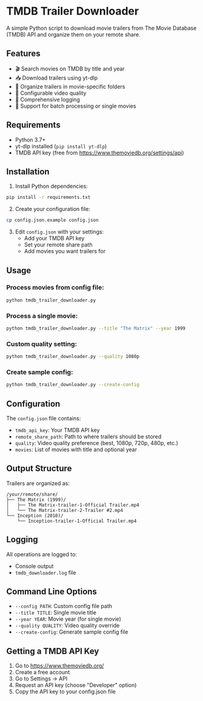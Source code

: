 # TMDB Trailer Downloader

A simple Python script to download movie trailers from The Movie Database (TMDB) API and organize them on your remote share.

## Features

- 🎬 Search movies on TMDB by title and year
- 📥 Download trailers using yt-dlp
- 📁 Organize trailers in movie-specific folders
- 🔧 Configurable video quality
- 📝 Comprehensive logging
- 🎯 Support for batch processing or single movies

## Requirements

- Python 3.7+
- yt-dlp installed (`pip install yt-dlp`)
- TMDB API key (free from https://www.themoviedb.org/settings/api)

## Installation

1. Install Python dependencies:
```bash
pip install -r requirements.txt
```

2. Create your configuration file:
```bash
cp config.json.example config.json
```

3. Edit `config.json` with your settings:
   - Add your TMDB API key
   - Set your remote share path
   - Add movies you want trailers for

## Usage

### Process movies from config file:
```bash
python tmdb_trailer_downloader.py
```

### Process a single movie:
```bash
python tmdb_trailer_downloader.py --title "The Matrix" --year 1999
```

### Custom quality setting:
```bash
python tmdb_trailer_downloader.py --quality 1080p
```

### Create sample config:
```bash
python tmdb_trailer_downloader.py --create-config
```

## Configuration

The `config.json` file contains:

- `tmdb_api_key`: Your TMDB API key
- `remote_share_path`: Path to where trailers should be stored
- `quality`: Video quality preference (best, 1080p, 720p, 480p, etc.)
- `movies`: List of movies with title and optional year

## Output Structure

Trailers are organized as:
```
/your/remote/share/
├── The Matrix (1999)/
│   ├── The Matrix-trailer-1-Official Trailer.mp4
│   └── The Matrix-trailer-2-Trailer #2.mp4
└── Inception (2010)/
    └── Inception-trailer-1-Official Trailer.mp4
```

## Logging

All operations are logged to:
- Console output
- `tmdb_downloader.log` file

## Command Line Options

- `--config PATH`: Custom config file path
- `--title TITLE`: Single movie title
- `--year YEAR`: Movie year (for single movie)
- `--quality QUALITY`: Video quality override
- `--create-config`: Generate sample config file

## Getting a TMDB API Key

1. Go to https://www.themoviedb.org/
2. Create a free account
3. Go to Settings → API
4. Request an API key (choose "Developer" option)
5. Copy the API key to your config.json file
